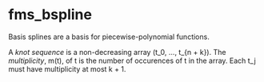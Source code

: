# fms_bspline

Basis splines are a basis for piecewise-polynomial functions.

A _knot sequence_ is a non-decreasing array (t_0, ..., t_{n + k}).
The _multiplicity_, m(t), of t is the number of occurences
of t in the array.
Each t_j must have multiplicity at most k + 1.